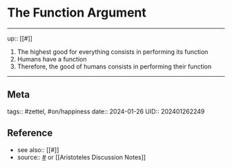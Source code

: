 # The Function Argument
---

up:: [[#]]

1. The highest good for everything consists in performing its function
2. Humans have a function
3. Therefore, the good of humans consists in performing their function

---
## Meta
tags:: #zettel, #on/happiness
date:: 2024-01-26
UID:: 202401262249
## Reference
- see also:: [[#]]
- source:: [#]() or [[Aristoteles Discussion Notes]]
